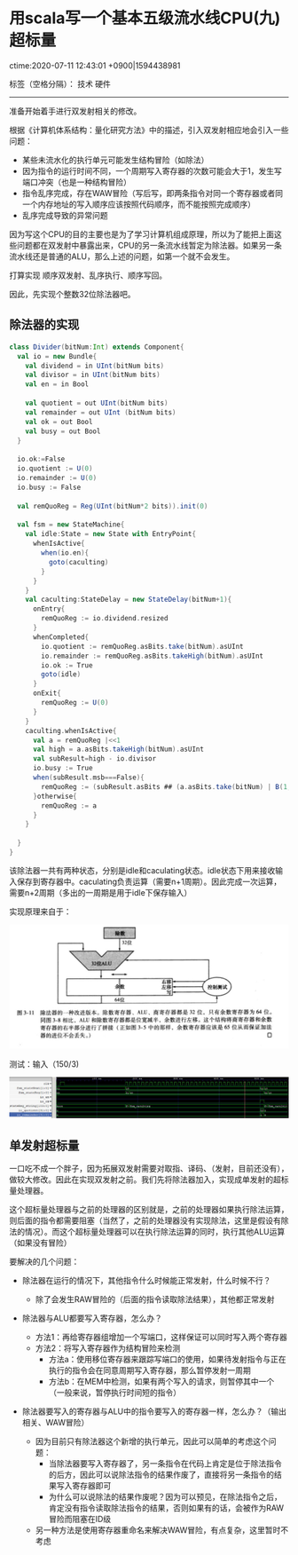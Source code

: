 # 用scala写一个基本五级流水线CPU(九)超标量
ctime:2020-07-11 12:43:01 +0900|1594438981

标签（空格分隔）： 技术 硬件

---

准备开始着手进行双发射相关的修改。

根据《计算机体系结构：量化研究方法》中的描述，引入双发射相应地会引入一些问题：

- 某些未流水化的执行单元可能发生结构冒险（如除法）
- 因为指令的运行时间不同，一个周期写入寄存器的次数可能会大于1，发生写端口冲突（也是一种结构冒险）
- 指令乱序完成，存在WAW冒险（写后写，即两条指令对同一个寄存器或者同一个内存地址的写入顺序应该按照代码顺序，而不能按照完成顺序）
- 乱序完成导致的异常问题
  
因为写这个CPU的目的主要也是为了学习计算机组成原理，所以为了能把上面这些问题都在双发射中暴露出来，CPU的另一条流水线暂定为除法器。如果另一条流水线还是普通的ALU，那么上述的问题，如第一个就不会发生。

打算实现 顺序双发射、乱序执行、顺序写回。

因此，先实现个整数32位除法器吧。

## 除法器的实现

```scala
class Divider(bitNum:Int) extends Component{
  val io = new Bundle{
    val dividend = in UInt(bitNum bits)
    val divisor = in UInt(bitNum bits)
    val en = in Bool

    val quotient = out UInt(bitNum bits)
    val remainder = out UInt (bitNum bits)
    val ok = out Bool
    val busy = out Bool
  }

  io.ok:=False
  io.quotient := U(0)
  io.remainder := U(0)
  io.busy := False

  val remQuoReg = Reg(UInt(bitNum*2 bits)).init(0)

  val fsm = new StateMachine{
    val idle:State = new State with EntryPoint{
      whenIsActive{
        when(io.en){
          goto(caculting)
        }
      }
    }
    val caculting:StateDelay = new StateDelay(bitNum+1){
      onEntry{
        remQuoReg := io.dividend.resized
      }
      whenCompleted{
        io.quotient := remQuoReg.asBits.take(bitNum).asUInt
        io.remainder := remQuoReg.asBits.takeHigh(bitNum).asUInt
        io.ok := True
        goto(idle)
      }
      onExit{
        remQuoReg := U(0)
      }
    }
    caculting.whenIsActive{
      val a = remQuoReg |<<1
      val high = a.asBits.takeHigh(bitNum).asUInt
      val subResult=high - io.divisor
      io.busy := True
      when(subResult.msb===False){
        remQuoReg := (subResult.asBits ## (a.asBits.take(bitNum) | B(1,bitNum bits))).asUInt
      }otherwise{
        remQuoReg := a
      }
    }

  }
}
```

该除法器一共有两种状态，分别是idle和caculating状态。idle状态下用来接收输入保存到寄存器中。caculating负责运算（需要n+1周期）。因此完成一次运算，需要n+2周期（多出的一周期是用于idle下保存输入）

实现原理来自于：

![此处输入图片的描述][1]

[1]: https://raw.githubusercontent.com/Ncerzzk/MyBlog/master/img/divider.jpg

测试：输入（150/3)

![此处输入图片的描述][2]

[2]: https://raw.githubusercontent.com/Ncerzzk/MyBlog/master/img/divider_test.jpg

## 单发射超标量

一口吃不成一个胖子，因为拓展双发射需要对取指、译码、（发射，目前还没有），做较大修改。因此在实现双发射之前。我们先将除法器加入，实现成单发射的超标量处理器。

这个超标量处理器与之前的处理器的区别就是，之前的处理器如果执行除法运算，则后面的指令都需要阻塞（当然了，之前的处理器没有实现除法，这里是假设有除法的情况）。而这个超标量处理器可以在执行除法运算的同时，执行其他ALU运算（如果没有冒险）

要解决的几个问题：

- 除法器在运行的情况下，其他指令什么时候能正常发射，什么时候不行？
  - 除了会发生RAW冒险的（后面的指令读取除法结果），其他都正常发射
  
- 除法器与ALU都要写入寄存器，怎么办？
  - 方法1：再给寄存器组增加一个写端口，这样保证可以同时写入两个寄存器
  - 方法2：将写入寄存器作为结构冒险来检测
    - 方法a：使用移位寄存器来跟踪写端口的使用，如果待发射指令与正在执行的指令会在同意周期写入寄存器，那么暂停发射一周期
    - 方法b：在MEM中检测，如果有两个写入的请求，则暂停其中一个（一般来说，暂停执行时间短的指令）
- 除法器要写入的寄存器与ALU中的指令要写入的寄存器一样，怎么办？（输出相关、WAW冒险）
  - 因为目前只有除法器这个新增的执行单元，因此可以简单的考虑这个问题：
    - 当除法器要写入寄存器了，另一条指令在代码上肯定是位于除法指令的后方，因此可以说除法指令的结果作废了，直接将另一条指令的结果写入寄存器即可
    - 为什么可以说除法的结果作废呢？因为可以预见，在除法指令之后，肯定没有指令读取除法指令的结果，否则如果有的话，会被作为RAW冒险而阻塞在ID级
  - 另一种方法是使用寄存器重命名来解决WAW冒险，有点复杂，这里暂时不考虑




